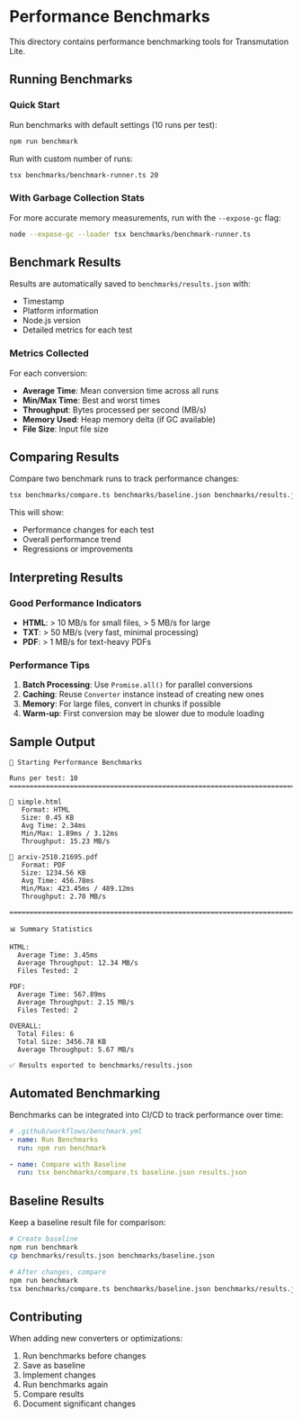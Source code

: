 # Performance Benchmarks

This directory contains performance benchmarking tools for Transmutation Lite.

## Running Benchmarks

### Quick Start

Run benchmarks with default settings (10 runs per test):

```bash
npm run benchmark
```

Run with custom number of runs:

```bash
tsx benchmarks/benchmark-runner.ts 20
```

### With Garbage Collection Stats

For more accurate memory measurements, run with the `--expose-gc` flag:

```bash
node --expose-gc --loader tsx benchmarks/benchmark-runner.ts
```

## Benchmark Results

Results are automatically saved to `benchmarks/results.json` with:
- Timestamp
- Platform information
- Node.js version
- Detailed metrics for each test

### Metrics Collected

For each conversion:
- **Average Time**: Mean conversion time across all runs
- **Min/Max Time**: Best and worst times
- **Throughput**: Bytes processed per second (MB/s)
- **Memory Used**: Heap memory delta (if GC available)
- **File Size**: Input file size

## Comparing Results

Compare two benchmark runs to track performance changes:

```bash
tsx benchmarks/compare.ts benchmarks/baseline.json benchmarks/results.json
```

This will show:
- Performance changes for each test
- Overall performance trend
- Regressions or improvements

## Interpreting Results

### Good Performance Indicators

- **HTML**: > 10 MB/s for small files, > 5 MB/s for large
- **TXT**: > 50 MB/s (very fast, minimal processing)
- **PDF**: > 1 MB/s for text-heavy PDFs

### Performance Tips

1. **Batch Processing**: Use `Promise.all()` for parallel conversions
2. **Caching**: Reuse `Converter` instance instead of creating new ones
3. **Memory**: For large files, convert in chunks if possible
4. **Warm-up**: First conversion may be slower due to module loading

## Sample Output

```
🚀 Starting Performance Benchmarks

Runs per test: 10
================================================================================

📄 simple.html
   Format: HTML
   Size: 0.45 KB
   Avg Time: 2.34ms
   Min/Max: 1.89ms / 3.12ms
   Throughput: 15.23 MB/s

📄 arxiv-2510.21695.pdf
   Format: PDF
   Size: 1234.56 KB
   Avg Time: 456.78ms
   Min/Max: 423.45ms / 489.12ms
   Throughput: 2.70 MB/s

================================================================================

📊 Summary Statistics

HTML:
  Average Time: 3.45ms
  Average Throughput: 12.34 MB/s
  Files Tested: 2

PDF:
  Average Time: 567.89ms
  Average Throughput: 2.15 MB/s
  Files Tested: 2

OVERALL:
  Total Files: 6
  Total Size: 3456.78 KB
  Average Throughput: 5.67 MB/s

✅ Results exported to benchmarks/results.json
```

## Automated Benchmarking

Benchmarks can be integrated into CI/CD to track performance over time:

```yaml
# .github/workflows/benchmark.yml
- name: Run Benchmarks
  run: npm run benchmark

- name: Compare with Baseline
  run: tsx benchmarks/compare.ts baseline.json results.json
```

## Baseline Results

Keep a baseline result file for comparison:

```bash
# Create baseline
npm run benchmark
cp benchmarks/results.json benchmarks/baseline.json

# After changes, compare
npm run benchmark
tsx benchmarks/compare.ts benchmarks/baseline.json benchmarks/results.json
```

## Contributing

When adding new converters or optimizations:
1. Run benchmarks before changes
2. Save as baseline
3. Implement changes
4. Run benchmarks again
5. Compare results
6. Document significant changes

